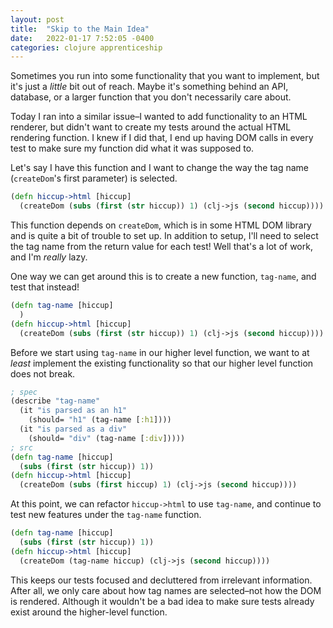 ```yaml
---
layout: post
title:  "Skip to the Main Idea"
date:   2022-01-17 7:52:05 -0400
categories: clojure apprenticeship
---
```


Sometimes you run into some functionality that you want to implement,
but it's just a _little_ bit out of reach. Maybe it's something behind an
API, database, or a larger function that you don't necessarily care about.

Today I ran into a similar issue–I wanted to add functionality to an HTML
renderer, but didn't want to create my tests around the actual HTML rendering
function. I knew if I did that, I end up having DOM calls in every test 
to make sure my function did what it was supposed to.

Let's say I have this function and I want to change the way the tag name
(`createDom`'s first parameter) is selected.

````clojure
(defn hiccup->html [hiccup]
  (createDom (subs (first (str hiccup)) 1) (clj->js (second hiccup))))
````

This function depends on `createDom`, which is in some HTML DOM library 
and is quite a bit of trouble to set up. In addition to setup, I'll need to
select the tag name from the return value for each test! Well that's a lot
of work, and I'm _really_ lazy.

One way we can get around this is to create a new function, `tag-name`,
and test that instead!

````clojure
(defn tag-name [hiccup] 
  )
(defn hiccup->html [hiccup]
  (createDom (subs (first (str hiccup)) 1) (clj->js (second hiccup))))
````

Before we start using `tag-name` in our higher level function, we want to
at _least_ implement the existing functionality so that
our higher level function does not break.

````clojure
; spec
(describe "tag-name"
  (it "is parsed as an h1"
    (should= "h1" (tag-name [:h1])))
  (it "is parsed as a div"
    (should= "div" (tag-name [:div]))))
; src
(defn tag-name [hiccup]
  (subs (first (str hiccup)) 1))
(defn hiccup->html [hiccup]
  (createDom (subs (first hiccup) 1) (clj->js (second hiccup))))
````

At this point, we can refactor `hiccup->html` to use `tag-name`, and 
continue to test new features under the `tag-name` function.

````clojure
(defn tag-name [hiccup]
  (subs (first (str hiccup)) 1))
(defn hiccup->html [hiccup]
  (createDom (tag-name hiccup) (clj->js (second hiccup))))
````

This keeps our tests focused and decluttered from irrelevant information.
After all, we only care about how tag names are selected–not how the DOM is 
rendered. Although it wouldn't be a bad idea to make sure tests already exist
around the higher-level function.
